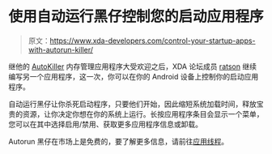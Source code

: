 # 使用自动运行黑仔控制您的启动应用程序

> 原文：<https://www.xda-developers.com/control-your-startup-apps-with-autorun-killer/>

继他的 [AutoKiller](http://www.xda-developers.com/android/autokiller-memory-management-for-android/) 内存管理应用程序大受欢迎之后，XDA 论坛成员 [ratson](http://forum.xda-developers.com/member.php?u=2125892) 继续编写另一个应用程序，这一次，你可以在你的 Android 设备上控制你的启动应用程序。

自动运行黑仔让你杀死启动程序，只要他们开始，因此缩短系统加载时间，释放宝贵的资源，让你决定你想在你的系统上运行。长按应用程序条目会显示一个菜单，您可以在其中选择启用/禁用、获取更多应用程序信息或卸载。

Autorun 黑仔在市场上是免费的，要了解更多信息，请前往[应用线程](http://forum.xda-developers.com/showthread.php?p=8162217)。